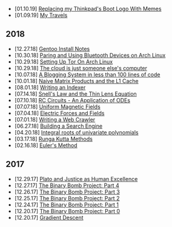 -   \[01.10.19\] [Replacing my Thinkpad's Boot Logo With Memes](replacing_my_thinkpad_boot_logo_with_memes.html)
-   \[01.09.19\] [My Travels](my_travels.html)

2018
----

-   \[12.27.18\] [Gentoo Install Notes](gentoo_install_notes.html)
-   \[10.30.18\] [Paring and Using Bluetooth Devices on Arch Linux](pairing_and_using_bluetooth_devices_on_arch_linux.html)
-   \[10.29.18\] [Setting Up Tor On Arch Linux](setting_up_tor_on_arch_linux.html)
-   \[10.29.18\] [The cloud is just someone else's computer](the_cloud_is_someone_elses_computer.html)
-   \[10.07.18\] [A Blogging System in less than 100 lines of code ](a_blogging_system_in_less_than_100_lines_of_code.html)
-   \[10.01.18\] [Naive Matrix Products and the L1 Cache ](matrix_multiply.html)
-   \[08.01.18\] [Writing an Indexer](indexer.html)
-   \[07.14.18\] [Snell's Law and the Thin Lens Equation ](snells_law.html)
-   \[07.10.18\] [RC Circuits - An Application of ODEs ](rc_circuits_odes.html)
-   \[07.07.18\] [Uniform Magnetic Fields ](uniform_magnetic_fields.html)
-   \[07.04.18\] [Electric Forces and Fields ](electric_forces_and_fields.html)
-   \[07.01.18\] [Writing a Web Crawler ](web_crawler.html)
-   \[06.27.18\] [Building a Search Engine ](search_engine.html)
-   \[04.20.18\] [Integral roots of univariate polynomials](integral_roots.html)
-   \[03.17.18\] [Runga Kutta Methods](runga_kutta.html)
-   \[02.16.18\] [Euler's Method ](euler_ode.html)

2017
----

-   \[12.29.17\] [Plato and Justice as Human Excellence](plato_and_justice_as_human_excellence.html)
-   \[12.27.17\] [The Binary Bomb Project: Part 4 ](binary_bomb_4.html)
-   \[12.26.17\] [The Binary Bomb Project: Part 3 ](binary_bomb_3.html)
-   \[12.25.17\] [The Binary Bomb Project: Part 2 ](binary_bomb_2.html)
-   \[12.24.17\] [The Binary Bomb Project: Part 1 ](binary_bomb_1.html)
-   \[12.20.17\] [The Binary Bomb Project: Part 0 ](binary_bomb_0.html)
-   \[12.20.17\] [Gradient Descent ](gradient_descent.html)
